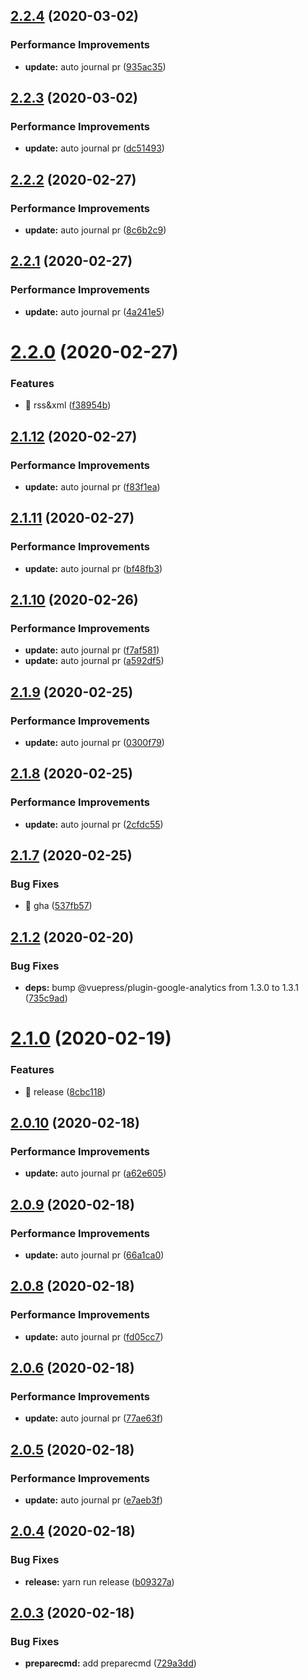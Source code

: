 ## [2.2.4](https://github.com/shunkakinoki/journal/compare/v2.2.3...v2.2.4) (2020-03-02)


### Performance Improvements

* **update:** auto journal pr ([935ac35](https://github.com/shunkakinoki/journal/commit/935ac35f6b3ab05b53c0d8e0eea44baa9b2fa8bf))

## [2.2.3](https://github.com/shunkakinoki/journal/compare/v2.2.2...v2.2.3) (2020-03-02)


### Performance Improvements

* **update:** auto journal pr ([dc51493](https://github.com/shunkakinoki/journal/commit/dc514935abf1ffa290ad2d3147e96c42f97aa0f7))

## [2.2.2](https://github.com/shunkakinoki/journal/compare/v2.2.1...v2.2.2) (2020-02-27)


### Performance Improvements

* **update:** auto journal pr ([8c6b2c9](https://github.com/shunkakinoki/journal/commit/8c6b2c9024f2f0ba4d290ca18cbeeafd80d5ed07))

## [2.2.1](https://github.com/shunkakinoki/journal/compare/v2.2.0...v2.2.1) (2020-02-27)


### Performance Improvements

* **update:** auto journal pr ([4a241e5](https://github.com/shunkakinoki/journal/commit/4a241e5cb0a9e6ea46bbe134fd415a45f24c169d))

# [2.2.0](https://github.com/shunkakinoki/journal/compare/v2.1.12...v2.2.0) (2020-02-27)


### Features

* 🎸 rss&xml ([f38954b](https://github.com/shunkakinoki/journal/commit/f38954bb11d80d156a3825c51b477a687d0b9de7))

## [2.1.12](https://github.com/shunkakinoki/journal/compare/v2.1.11...v2.1.12) (2020-02-27)


### Performance Improvements

* **update:** auto journal pr ([f83f1ea](https://github.com/shunkakinoki/journal/commit/f83f1eabc39c3342f5ee3c5f43695aff44011bd3))

## [2.1.11](https://github.com/shunkakinoki/journal/compare/v2.1.10...v2.1.11) (2020-02-27)


### Performance Improvements

* **update:** auto journal pr ([bf48fb3](https://github.com/shunkakinoki/journal/commit/bf48fb38df189dac5bc8fdecbd0e34ed6b365bde))

## [2.1.10](https://github.com/shunkakinoki/journal/compare/v2.1.9...v2.1.10) (2020-02-26)


### Performance Improvements

* **update:** auto journal pr ([f7af581](https://github.com/shunkakinoki/journal/commit/f7af5813930fe738cb5d27fa3d46a19a49a2b97a))
* **update:** auto journal pr ([a592df5](https://github.com/shunkakinoki/journal/commit/a592df52ac2e3a2ac4173a5140bc1cfd01c5b89b))

## [2.1.9](https://github.com/shunkakinoki/journal/compare/v2.1.8...v2.1.9) (2020-02-25)


### Performance Improvements

* **update:** auto journal pr ([0300f79](https://github.com/shunkakinoki/journal/commit/0300f79088cc8739a2d354c6d6c0ff3b5aa38e86))

## [2.1.8](https://github.com/shunkakinoki/journal/compare/v2.1.7...v2.1.8) (2020-02-25)


### Performance Improvements

* **update:** auto journal pr ([2cfdc55](https://github.com/shunkakinoki/journal/commit/2cfdc5555fcafa880965ae95cc63f9e01c93f6d1))

## [2.1.7](https://github.com/shunkakinoki/journal/compare/v2.1.6...v2.1.7) (2020-02-25)


### Bug Fixes

* 🐛 gha ([537fb57](https://github.com/shunkakinoki/journal/commit/537fb57c9eae7ca1e2494fdc9b448769c6310558))

## [2.1.2](https://github.com/shunkakinoki/journal/compare/v2.1.1...v2.1.2) (2020-02-20)


### Bug Fixes

* **deps:** bump @vuepress/plugin-google-analytics from 1.3.0 to 1.3.1 ([735c9ad](https://github.com/shunkakinoki/journal/commit/735c9ada4daf14e285754aa9f433aeaa160ea7cd))

# [2.1.0](https://github.com/shunkakinoki/journal/compare/v2.0.10...v2.1.0) (2020-02-19)


### Features

* 🎸 release ([8cbc118](https://github.com/shunkakinoki/journal/commit/8cbc118b1cac1290d864cc6adfb749891c1bcbf5))

## [2.0.10](https://github.com/shunkakinoki/journal/compare/v2.0.9...v2.0.10) (2020-02-18)


### Performance Improvements

* **update:** auto journal pr ([a62e605](https://github.com/shunkakinoki/journal/commit/a62e605ba7cd2f90b21193bc341eac93b558259f))

## [2.0.9](https://github.com/shunkakinoki/journal/compare/v2.0.8...v2.0.9) (2020-02-18)


### Performance Improvements

* **update:** auto journal pr ([66a1ca0](https://github.com/shunkakinoki/journal/commit/66a1ca0afaf0061e63d343e923bca0df6bb9e963))

## [2.0.8](https://github.com/shunkakinoki/journal/compare/v2.0.7...v2.0.8) (2020-02-18)


### Performance Improvements

* **update:** auto journal pr ([fd05cc7](https://github.com/shunkakinoki/journal/commit/fd05cc7643b65ccf63ab757c30af34715ffd43e7))

## [2.0.6](https://github.com/shunkakinoki/journal/compare/v2.0.5...v2.0.6) (2020-02-18)


### Performance Improvements

* **update:** auto journal pr ([77ae63f](https://github.com/shunkakinoki/journal/commit/77ae63f876008156c6ade3aeed4c11a7318bf28b))

## [2.0.5](https://github.com/shunkakinoki/journal/compare/v2.0.4...v2.0.5) (2020-02-18)


### Performance Improvements

* **update:** auto journal pr ([e7aeb3f](https://github.com/shunkakinoki/journal/commit/e7aeb3f322018b96089bb34c623a495d8908ccf6))

## [2.0.4](https://github.com/shunkakinoki/journal/compare/v2.0.3...v2.0.4) (2020-02-18)


### Bug Fixes

* **release:** yarn run release ([b09327a](https://github.com/shunkakinoki/journal/commit/b09327a8c73cc977713d92825b25e66a405db713))

## [2.0.3](https://github.com/shunkakinoki/journal/compare/v2.0.2...v2.0.3) (2020-02-18)


### Bug Fixes

* **preparecmd:** add preparecmd ([729a3dd](https://github.com/shunkakinoki/journal/commit/729a3ddebae06c234de444453f9ff50fb0dc41b2))
